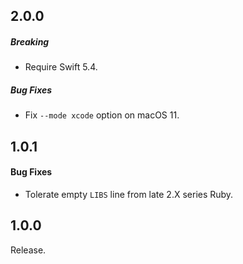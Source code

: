 ## 2.0.0

##### Breaking

* Require Swift 5.4.

##### Bug Fixes

* Fix `--mode xcode` option on macOS 11.

## 1.0.1

#### Bug Fixes

* Tolerate empty `LIBS` line from late 2.X series Ruby.

## 1.0.0

Release.

